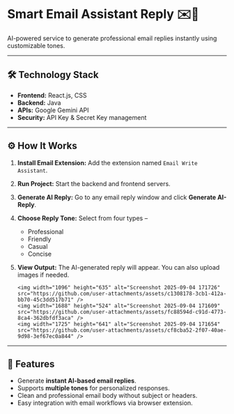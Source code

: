 # Smart Email Assistant Reply ✉️🤖

AI-powered service to generate professional email replies instantly using customizable tones.

---

## 🛠️ Technology Stack
- **Frontend:** React.js, CSS  
- **Backend:** Java  
- **APIs:** Google Gemini API  
- **Security:** API Key & Secret Key management  

---

## ⚙️ How It Works
1. **Install Email Extension:** Add the extension named `Email Write Assistant`.  
2. **Run Project:** Start the backend and frontend servers.  
3. **Generate AI Reply:** Go to any email reply window and click **Generate AI-Reply**.  
4. **Choose Reply Tone:** Select from four types –  
   - Professional  
   - Friendly  
   - Casual  
   - Concise  

5. **View Output:** The AI-generated reply will appear. You can also upload images if needed.

       <img width="1096" height="635" alt="Screenshot 2025-09-04 171726" src="https://github.com/user-attachments/assets/c1308178-3cb1-412a-bb70-45c3dd517b71" />
       <img width="1688" height="524" alt="Screenshot 2025-09-04 171609" src="https://github.com/user-attachments/assets/fc88594d-c91d-4773-8ca4-362dbfdf3aca" />
       <img width="1725" height="641" alt="Screenshot 2025-09-04 171654" src="https://github.com/user-attachments/assets/cf8cba52-2f07-40ae-9d98-3ef67ec0a844" />
---

## 🚀 Features
- Generate **instant AI-based email replies**.  
- Supports **multiple tones** for personalized responses.  
- Clean and professional email body without subject or headers.  
- Easy integration with email workflows via browser extension.


